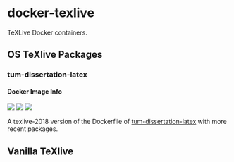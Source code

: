 # docker-texlive
TeXLive Docker containers.


## OS TeXlive Packages
### tum-dissertation-latex
#### Docker Image Info
[![](https://images.microbadger.com/badges/image/mvonbun/texlive:2018-tum-dissertation-latex.svg)](https://microbadger.com/images/mvonbun/texlive:2018-tum-dissertation-latex "Get your own image badge on microbadger.com")
[![](https://images.microbadger.com/badges/version/mvonbun/texlive:2018-tum-dissertation-latex.svg)](https://microbadger.com/images/mvonbun/texlive:2018-tum-dissertation-latex "Get your own version badge on microbadger.com")
[![](https://images.microbadger.com/badges/commit/mvonbun/texlive:2018-tum-dissertation-latex.svg)](https://microbadger.com/images/mvonbun/texlive:2018-tum-dissertation-latex "Get your own version badge on microbadger.com")

A texlive-2018 version of the Dockerfile of
[tum-dissertation-latex](https://github.com/TUM-LIS/tum-dissertation-latex) with
more recent packages.

## Vanilla TeXlive


